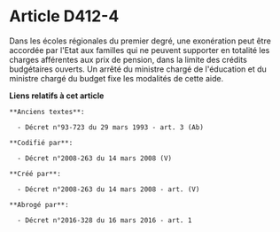# Article D412-4

Dans les écoles régionales du premier degré, une exonération peut être accordée par l'Etat aux familles qui ne peuvent
supporter en totalité les charges afférentes aux prix de pension, dans la limite des crédits budgétaires ouverts. Un arrêté
du ministre chargé de l'éducation et du ministre chargé du budget fixe les modalités de cette aide.

**Liens relatifs à cet article**

	**Anciens textes**:

	  - Décret n°93-723 du 29 mars 1993 - art. 3 (Ab)

	**Codifié par**:

	  - Décret n°2008-263 du 14 mars 2008 (V)

	**Créé par**:

	  - Décret n°2008-263 du 14 mars 2008 - art. (V)

	**Abrogé par**:

	  - Décret n°2016-328 du 16 mars 2016 - art. 1

